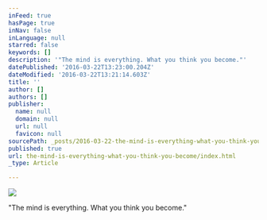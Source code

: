 ```yaml
---
inFeed: true
hasPage: true
inNav: false
inLanguage: null
starred: false
keywords: []
description: '"The mind is everything. What you think you become."'
datePublished: '2016-03-22T13:23:00.204Z'
dateModified: '2016-03-22T13:21:14.603Z'
title: ''
author: []
authors: []
publisher:
  name: null
  domain: null
  url: null
  favicon: null
sourcePath: _posts/2016-03-22-the-mind-is-everything-what-you-think-you-become.md
published: true
url: the-mind-is-everything-what-you-think-you-become/index.html
_type: Article

---
```

![](https://the-grid-user-content.s3-us-west-2.amazonaws.com/906e706e-3d9a-4701-9d87-8dcd86c3cfb2.png)

"The mind is everything. What you think you become."